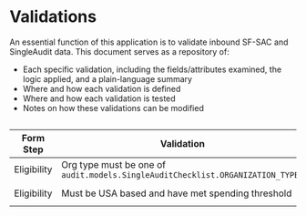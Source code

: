 # Validations

An essential function of this application is to validate inbound SF-SAC and SingleAudit data. This document serves as a repository of:

* Each specific validation, including the fields/attributes examined, the logic applied, and a plain-language summary
* Where and how each validation is defined
* Where and how each validation is tested
* Notes on how these validations can be modified

##

| Form Step | Validation | Fields | Implementation | Test coverage
| --- | --- | --- | --- | --- |
| Eligibility | Org type must be one of `audit.models.SingleAuditChecklist.ORGANIZATION_TYPES` | `ORGANIZATION_TYPE` | `api.serializers.EligibilitySerializer.validate` |  `api.test_serializers.EligibilityStepTests`
| Eligibility | Must be USA based and have met spending threshold | `IS_USA_BASED`, `MET_SPENDING_THRESHOLD`| `api.serializers.EligibilitySerializer.validate` | `api.test_serializers.EligibilityStepTests`
